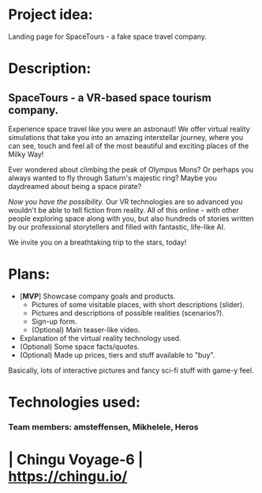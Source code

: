 # Project idea: 

Landing page for SpaceTours - a fake space travel company.

# Description:

## **SpaceTours - a VR-based space tourism company.**

Experience space travel like you were an astronaut!
We offer virtual reality simulations that take you into an amazing interstellar journey, 
where you can see, touch and feel all of the most beautiful and exciting places of the Milky Way!

Ever wondered about climbing the peak of Olympus Mons? Or perhaps you always wanted to fly through 
Saturn's majestic ring? Maybe you daydreamed about being a space pirate?

*Now you have the possibility.* Our VR technologies are so advanced you wouldn't be able to tell 
fiction from reality. All of this online - with other people exploring space along with you, but also 
hundreds of stories written by our professional storytellers and filled with fantastic, life-like AI.

We invite you on a breathtaking trip to the stars, today! 

# Plans:

- [**MVP**] Showcase company goals and products.
  - Pictures of some visitable places, with short descriptions (slider).
  - Pictures and descriptions of possible realities (scenarios?).
  - Sign-up form.
  - (Optional) Main teaser-like video.
- Explanation of the virtual reality technology used.
- (Optional) Some space facts/quotes.
- (Optional) Made up prices, tiers and stuff available to "buy". 

Basically, lots of interactive pictures and fancy sci-fi stuff with game-y feel.

# Technologies used:


### Team members: amsteffensen, Mikhelele, Heros


| Chingu Voyage-6 | https://chingu.io/
=======
